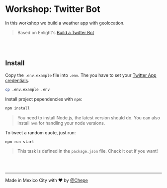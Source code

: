 # Workshop: Twitter Bot

In this workshop we build a weather app with geolocation.

> Based on Enlight's [Build a Twitter Bot](https://enlight.nyc/twitter-bot#project)

<br><br>

## Install

Copy the `.env.example` file into `.env`. The you have to set your [Twitter App credentials](https://apps.twitter.com/).

```sh
cp .env.example .env
```

Install project pependencies with `npm`:

```sh
npm install
```

> You need to install Node.js, the latest version should do. You can also install `nvm` for handling your node versions.

To tweet a random quote, just run:

```sh
npm run start
```

> This task is defined in the `package.json` file. Check it out if you want!

<br><br>

---

Made in Mexico City with ❤️ by [@Chepe](https://twitter.com/Chepe)
